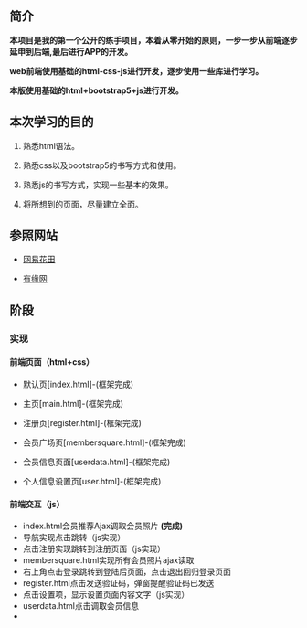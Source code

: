 ## 简介

**本项目是我的第一个公开的练手项目，本着从零开始的原则，一步一步从前端逐步延申到后端,最后进行APP的开发。**

**web前端使用基础的html-css-js进行开发，逐步使用一些库进行学习。**

**本版使用基础的html+bootstrap5+js进行开发。**

## 本次学习的目的

1. 熟悉html语法。

2. 熟悉css以及bootstrap5的书写方式和使用。

3. 熟悉js的书写方式，实现一些基本的效果。

4. 将所想到的页面，尽量建立全面。

## 参照网站

- [网易花田](https://love.163.com/)

- [有缘网](http://www.youyuan.com)

## 阶段

### 实现

#### 前端页面（html+css）

- 默认页[index.html]-(框架完成)

- 主页[main.html]-(框架完成)

- 注册页[register.html]-(框架完成)

- 会员广场页[membersquare.html]-(框架完成)

- 会员信息页面[userdata.html]-(框架完成)

- 个人信息设置页[user.html]-(框架完成)

#### 前端交互（js）

- index.html会员推荐Ajax调取会员照片 **(完成)**
- 导航实现点击跳转（js实现）
- 点击注册实现跳转到注册页面（js实现）
- membersquare.html实现所有会员照片ajax读取
- 右上角点击登录跳转到登陆后页面，点击退出回归登录页面
- register.html点击发送验证码，弹窗提醒验证码已发送
- 点击设置项，显示设置页面内容文字（js实现）
- userdata.html点击调取会员信息
- 
